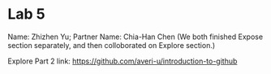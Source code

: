 # Lab 5 
Name: Zhizhen Yu;
Partner Name: Chia-Han Chen
(We both finished Expose section separately, 
and then colloborated on Explore section.)

Explore Part 2 link:
https://github.com/averi-u/introduction-to-github